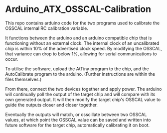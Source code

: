 # Arduino_ATX_OSSCAL-Calibration


This repo contains arduino code for the two programs used to calibrate the OSSCAL internal RC calibration variable.


It functions between the arduino and an arduino compatible chip that is functioning without an external clock. The internal clock of an uncalibrated chip is within 10% of the advertised clock speed. By modifying the OSSCAL, that variance can drop to below 1%, allowing for serial communications to occur.


To utilise the software, upload the AtTiny program to the chip, and the AutoCalibrate program to the arduino. (Further instructions are within the files themselves.)


From there, connect the two devices together and apply power. The arduino will continually poll the output of the target chip and will compare with its own generated output. It will then modify the target chip's OSSCAL value to guide the outputs closer and closer together.


Eventually the outputs will match, or osscillate between two OSSCAL values, at which point the OSSCAL value can be saved and written into future software for the target chip, automatically calibrating it on boot.